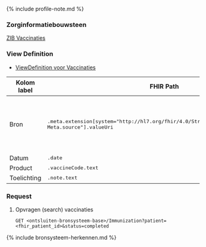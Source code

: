 {% include profile-note.md %}

### Zorginformatiebouwsteen

[ZIB Vaccinaties](https://zibs.nl/wiki/Vaccinatie-v3.1(2017NL))

### View Definition

* [ViewDefinition voor Vaccinaties](ViewDefinition-Immunization.json)

<table class="grid">
  <thead>
    <th>Kolom label</th>
    <th width="25%">FHIR Path</th>
    <th>FHIR Type</th>
    <th>Zib element</th>
    <th>Toelichting of regels</th>
  </thead>
  <tbody>
    <tr>
      <td>Bron</td>
      <td><samp>.meta.extension[system="http://hl7.org/fhir/4.0/StructureDefinition/extension-Meta.source"].valueUri</samp></td>
      <td><code>string</code></td>
      <td><i>nvt</i></td>
      <td>Lookup adhv uri (AGB-Z of OID) <code>&lt;adressering-base&gt;/Organization?identifier=&lt;.meta.tag.code&gt;</code> en gebruik dan <code>Organization.name</code></td>
    </tr>
    <tr>
      <td>Datum</td>
      <td><samp>.date</samp></td>
      <td><code>dateTime</code></td>
      <td>VaccinatieDatum</td>
      <td></td>
    </tr>
    <tr>
      <td>Product</td>
      <td><samp>.vaccineCode.text</samp></td>
      <td><code>string</code></td>
      <td>ProductCode</td>
      <td></td>
    </tr>
    <tr>
      <td>Toelichting</td>
      <td><samp>.note.text</samp></td>
      <td><code>string</code></td>
      <td>Toelichting</td>
      <td></td>
    </tr>
  </tbody>
</table>

### Request

1. Opvragen (search) vaccinaties

    `GET <ontsluiten-bronsysteem-base>/Immunization?patient=<fhir_patient_id>&status=completed`

{% include bronsysteem-herkennen.md %}